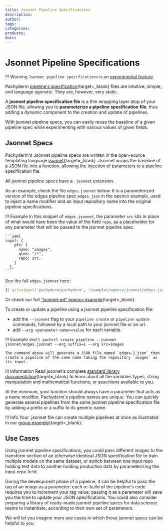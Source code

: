 ```yaml
---
title: Jsonnet Pipeline Specifications
description:
author:
tags:
categories:
products:
date:
---
```


<!-- git-snippet: enable -->
# Jsonnet Pipeline Specifications

!!! Warning
    `Jsonnet pipeline specifications` is an [experimental feature](../../../reference/supported-releases/#experimental).

Pachyderm [pipeline's specification](../../../reference/pipeline-spec){target=_blank} files are intuitive, simple, and language agnostic.
They are, however, very static.

A **jsonnet pipeline specification file** is a thin wrapping layer atop of your JSON file, 
allowing you to **parameterize a pipeline specification file**, 
thus adding a dynamic component to the creation and update of pipelines.

With jsonnet pipeline specs, you can easily reuse the baseline of a given pipeline spec
while experimenting with various values of given fields.

## Jsonnet Specs

Pachyderm's Jsonnet pipeline specs are written in 
the open-source templating language [jsonnet](https://jsonnet.org/){target=_blank}.
Jsonnet wraps the baseline of a JSON file into a function, 
allowing the injection of parameters to a pipeline specification file. 

All jsonnet pipeline specs have a `.jsonnet` extension.

As an example, check the file `edges.jsonnet` below. It is a parameterized version
of the edges pipeline spec `edges.json` in the opencv example, used to inject a name modifier 
and an input repository name into the original pipeline specifications.


!!! Example 
    In this snippet of `edges.jsonnet`, the parameter `src` sits in place of what would have been
    the value of the field `repo`, as a placeholder for any parameter that will be passed to the jsonnet pipeline spec.

    ```yaml
    input: {
        pfs: {
          name: "images",
          glob: "/*",
          repo: src,
        }
      },
    ```

See the full `edges.jsonnet` here:
```yaml
{{ gitsnippet('pachyderm/pachyderm', 'examples/opencv/jsonnet/edges.jsonnet', 'master') }}
```

Or check our full ["jsonnet-ed" opencv example](https://github.com/pachyderm/pachyderm/tree/master/examples/opencv/jsonnet){target=_blank}.

To create or update a pipeline using a jsonnet pipeline specification file:

- add the `--jsonnet` flag to your `pipeline create` or `pipeline update` commands, followed by a local path to your jsonnet file or an url.
- add `--arg <parameter-name>=value` for each variable.

!!! Example
    ```shell
    pachctl create pipeline --jsonnet jsonnet/edges.jsonnet --arg suffix=1 --arg src=images
    ```

    The command above will generate a JSON file named `edges-1.json` then create a pipeline of the same name taking the repository `images` as its input.

!!! Information 
    Read jsonnet's complete [standard library documentation](https://jsonnet.org/ref/stdlib.html){target=_blank} to learn about all the variables types, string manipulation and mathematical functions, or assertions available to you.


At the minimum, your function should always have a parameter that acts as a name modifier. 
Pachyderm's pipeline names are unique. 
You can quickly generate several pipelines from the same jsonnet pipeline specification file
by adding a prefix or a suffix to its generic name.

!!! Info 
    Your .jsonnet file can create multiple pipelines at once as illustrated in our [group example](https://github.com/pachyderm/pachyderm/tree/master/examples/group){target=_blank}.

## Use Cases

Using jsonnet pipeline specifications, you could pass different images
to the transform section of an otherwise identical JSON specification file
to train multiple models on the same dataset,
or switch between one input repo holding test data to another holding production data by parameterizing the input repo field. 

During the development phase of a pipeline, 
it can be helpful to pass the tag of an image as a parameter: 
each re-build of the pipeline's code requires you to increment your tag value;
passing it as a parameter will save you the time to update your JSON specifications.
You could also consider preparing a library of ready-made jsonnet pipeline specs for data science teams to instantiate, according to their own set of parameters. 

We will let you imagine more use cases in which those jsonnet specs can be helpful to you.